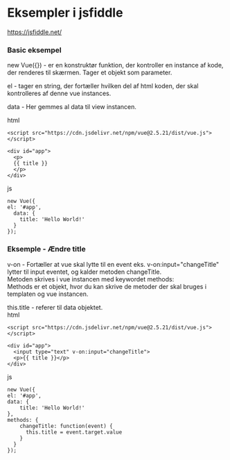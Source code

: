 # Eksempler i jsfiddle
https://jsfiddle.net/

### Basic eksempel
new Vue({}) - er en konstruktør funktion, der kontroller en instance af kode, der renderes til skærmen.
	Tager et objekt som parameter.

el - tager en string, der fortæller hvilken del af html koden, der skal kontrolleres af denne vue instances.

data - Her gemmes al data til view instancen. 

html
```
<script src="https://cdn.jsdelivr.net/npm/vue@2.5.21/dist/vue.js"></script>

<div id="app">
  <p>
  {{ title }}
  </p>
</div>
```
js
```
new Vue({
el: '#app',
  data: {
    title: 'Hello World!'
  }
});
```

### Eksemple - Ændre title
v-on - Fortæller at vue skal lytte til en event eks. v-on:input="changeTitle" lytter til input eventet, og kalder metoden changeTitle.  
Metoden skrives i vue instancen med keywordet methods:  
Methods er et objekt, hvor du kan skrive de metoder der skal bruges i templaten og vue instancen.  

this.title - referer til data objektet.  
html
```
<script src="https://cdn.jsdelivr.net/npm/vue@2.5.21/dist/vue.js"></script>

<div id="app">
  <input type="text" v-on:input="changeTitle">
  <p>{{ title }}</p>
</div>
```
js
```
new Vue({
el: '#app',
data: {
	title: 'Hello World!'
},
methods: {
    changeTitle: function(event) {
      this.title = event.target.value
    }
  }
});
```

